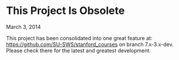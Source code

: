 This Project Is Obsolete
=====================
March 3, 2014

This project has been consolidated into one great feature at: https://github.com/SU-SWS/stanford_courses on branch 7.x-3.x-dev. Please check there for the latest and greatest development.


